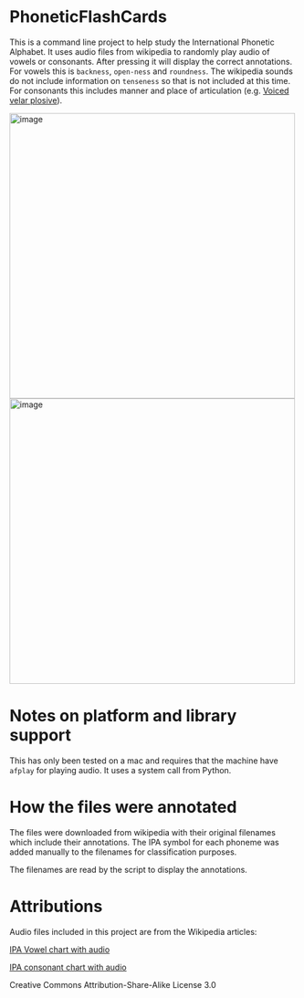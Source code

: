 # PhoneticFlashCards
This is a command line project to help study the International Phonetic Alphabet. It uses audio files from wikipedia to randomly play audio of vowels or consonants. After pressing <ENTER> it will display the correct annotations. For vowels this is `backness`, `open-ness` and `roundness`. The wikipedia sounds do not include information on `tenseness` so that is not included at this time. For consonants this includes manner and place of articulation (e.g. [Voiced velar plosive](https://en.wikipedia.org/wiki/Voiced_velar_plosive)).

<img width="500" alt="image" src="https://github.com/joshstephenson/PhoneticFlashCards/assets/11002/1579eb87-28de-448a-8f7a-3159226e0880">
<img width="500" alt="image" src="https://github.com/joshstephenson/PhoneticFlashCards/assets/11002/d118eb37-9d51-4916-a641-fd92c20fad5a">

# Notes on platform and library support
This has only been tested on a mac and requires that the machine have `afplay` for playing audio. It uses a system call from Python.

# How the files were annotated
The files were downloaded from wikipedia with their original filenames which include their annotations. The IPA symbol for each phoneme was added manually to the filenames for classification purposes.

The filenames are read by the script to display the annotations.

# Attributions

Audio files included in this project are from the Wikipedia articles: 

[IPA Vowel chart with audio](https://en.wikipedia.org/wiki/IPA_vowel_chart_with_audio)

[IPA consonant chart with audio](https://en.wikipedia.org/wiki/IPA_consonant_chart_with_audio)

Creative Commons Attribution-Share-Alike License 3.0
